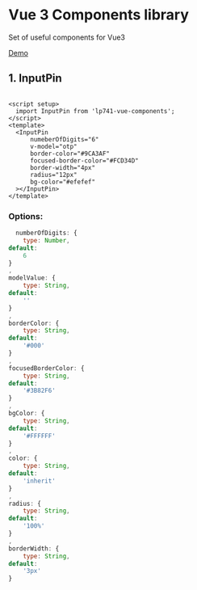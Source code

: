 # Vue 3 Components library

Set of useful components for Vue3

[Demo](https://main.d9w2jiey2s1bk.amplifyapp.com/)

## 1. InputPin

```vue

<script setup>
  import InputPin from 'lp741-vue-components';
</script>
<template>
  <InputPin
      numeberOfDigits="6"
      v-model="otp"
      border-color="#9CA3AF"
      focused-border-color="#FCD34D"
      border-width="4px"
      radius="12px"
      bg-color="#efefef"
  ></InputPin>
</template>

```

### Options:

```javascript
  numberOfDigits: {
    type: Number,
default:
    6
}
,
modelValue: {
    type: String,
default:
    ''
}
,
borderColor: {
    type: String,
default:
    '#000'
}
,
focusedBorderColor: {
    type: String,
default:
    '#3B82F6'
}
,
bgColor: {
    type: String,
default:
    '#FFFFFF'
}
,
color: {
    type: String,
default:
    'inherit'
}
,
radius: {
    type: String,
default:
    '100%'
}
,
borderWidth: {
    type: String,
default:
    '3px'
}
```

